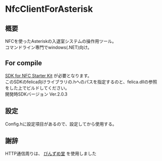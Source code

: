 NfcClientForAsterisk
====================

概要
----

NFCを使ったAsteriskの入退室システムの操作用ツール。  
コマンドライン専門でwindows(.NET)向け。

For compile
-----------

[SDK for NFC Starter Kit](http://www.sony.co.jp/Products/felica/business/products/ICS-D004_002_003.html) が必要となります。  
このSDKのfelica向けライブラリの.hへのパスを指定するのと、felica.dllの参照をした上でビルドしてください。  
開発時SDKバージョン Ver.2.0.3  

設定
----

Config.hに設定項目があるので、設定してから使用する。

謝辞
----

HTTP通信周りは、 [びんずめ堂](http://www.binzume.net/software/cppfl/http.html) を使用しました
